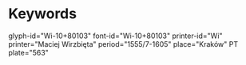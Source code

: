 # Keywords
glyph-id="Wi-10+80103"
font-id="Wi-10+80103"
printer-id="Wi"
printer="Maciej Wirzbięta"
period="1555/7-1605"
place="Kraków"
PT plate="563"
